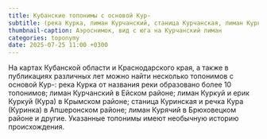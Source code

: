 ```yaml
---
title: Кубанские топонимы с основой Кур-
subtitle: (река Курка, лиман Курчанский, станица Курчанская, лиман Куркуй, станица Куринская и другие) © В.Н. Ковешников
thumbnail-caption: Аэроснимок, вид с юга на Курчанский лиман
categories: toponymy
date: 2025-07-25 11:00 +0300
---
```

На картах Кубанской области и Краснодарского края, а также в публикациях различных лет можно найти несколько топонимов с основой Кур-: река Курка от названия реки образовано более 10 топонимов; лиман Курчанский в Ейском районе; лиман Куркуй и ерик Куркуй (Кура) в Крымском районе; станица Куринская и речка Кура (Куринка) в Апшеронском районе; лиман Курячий в Брюховецком районе и другие. Указанные топонимы имеют необычную историю происхождения.